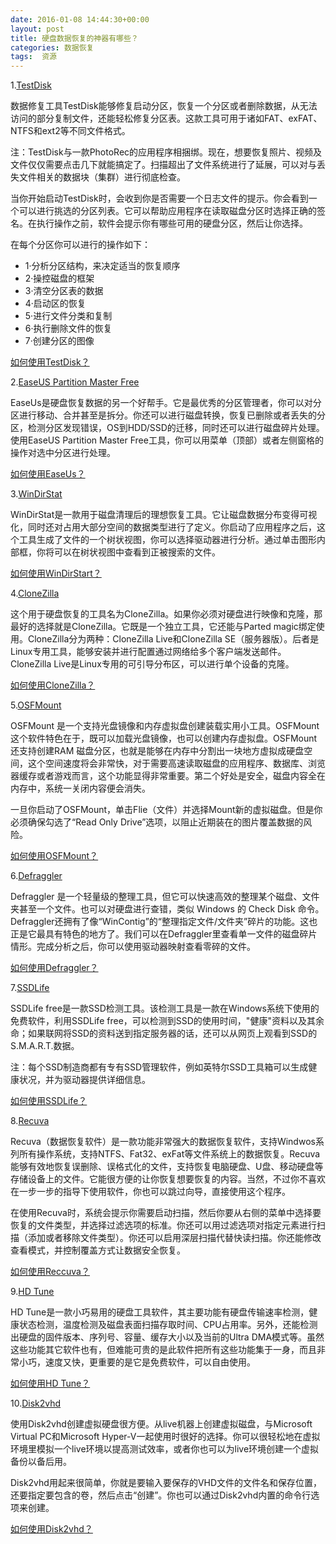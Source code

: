 ```yaml
---
date: 2016-01-08 14:44:30+00:00
layout: post
title: 硬盘数据恢复的神器有哪些？
categories: 数据恢复
tags:  资源
---
```




1.[TestDisk](http://www.cgsecurity.org/wiki/TestDisk_Download)

数据修复工具TestDisk能够修复启动分区，恢复一个分区或者删除数据，从无法访问的部分复制文件，还能轻松修复分区表。这款工具可用于诸如FAT、exFAT、NTFS和ext2等不同文件格式。

注：TestDisk与一款PhotoRec的应用程序相捆绑。现在，想要恢复照片、视频及文件仅仅需要点击几下就能搞定了。扫描超出了文件系统进行了延展，可以对与丢失文件相关的数据块（集群）进行彻底检查。

当你开始启动TestDisk时，会收到你是否需要一个日志文件的提示。你会看到一个可以进行挑选的分区列表。它可以帮助应用程序在读取磁盘分区时选择正确的签名。在执行操作之前，软件会提示你有哪些可用的硬盘分区，然后让你选择。

在每个分区你可以进行的操作如下：


* 1·分析分区结构，来决定适当的恢复顺序
* 2·操控磁盘的框架
* 3·清空分区表的数据
* 4·启动区的恢复
* 5·进行文件分类和复制
* 6·执行删除文件的恢复
* 7·创建分区的图像


[如何使用TestDisk？](http://www.cgsecurity.org/wiki/TestDisk_Step_By_Step)

2.[EaseUS Partition Master Free](http://www.easeus.com/download/data-recovery-software.html)

EaseUs是硬盘恢复数据的另一个好帮手。它是最优秀的分区管理者，你可以对分区进行移动、合并甚至是拆分。你还可以进行磁盘转换，恢复已删除或者丢失的分区，检测分区发现错误，OS到HDD/SSD的迁移，同时还可以进行磁盘碎片处理。使用EaseUS Partition Master Free工具，你可以用菜单（顶部）或者左侧窗格的操作对选中分区进行处理。

[如何使用EaseUs？](http://www.easeus.com/tutorial/drw-free-user-guide.html)

3.[WinDirStat](https://windirstat.info/download.html)

WinDirStat是一款用于磁盘清理后的理想恢复工具。它让磁盘数据分布变得可视化，同时还对占用大部分空间的数据类型进行了定义。你启动了应用程序之后，这个工具生成了文件的一个树状视图，你可以选择驱动器进行分析。通过单击图形内部框，你将可以在树状视图中查看到正被搜索的文件。

[如何使用WinDirStart？](http://www.cnet.com/how-to/clean-up-your-windows-hard-drive-with-windirstat/)

4.[CloneZilla](http://sourceforge.net/projects/clonezilla/)

这个用于硬盘恢复的工具名为CloneZilla。如果你必须对硬盘进行映像和克隆，那最好的选择就是CloneZilla。它既是一个独立工具，它还能与Parted magic绑定使用。CloneZilla分为两种：CloneZilla Live和CloneZilla SE（服务器版）。后者是Linux专用工具，能够安装并进行配置通过网络给多个客户端发送邮件。CloneZilla Live是Linux专用的可引导分布区，可以进行单个设备的克隆。

[如何使用CloneZilla？](http://clonezilla.org/clonezilla-usage/clonezilla-live-usage.php)

5.[OSFMount](http://www.osforensics.com/tools/mount-disk-images.html)

OSFMount 是一个支持光盘镜像和内存虚拟盘创建装载实用小工具。OSFMount这个软件特色在于，既可以加载光盘镜像，也可以创建内存虚拟盘。OSFMount 还支持创建RAM 磁盘分区，也就是能够在内存中分割出一块地方虚拟成硬盘空间，这个空间速度将会非常快，对于需要高速读取磁盘的应用程序、数据库、浏览器缓存或者游戏而言，这个功能显得非常重要。第二个好处是安全，磁盘内容全在内存中，系统一关闭内容便会消失。

一旦你启动了OSFMount，单击Flie（文件）并选择Mount新的虚拟磁盘。但是你必须确保勾选了“Read Only Drive”选项，以阻止近期装在的图片覆盖数据的风险。

[如何使用OSFMount？](http://www.ghacks.net/2011/03/24/mount-disk-images-with-osfmount/)

6.[Defraggler](https://www.piriform.com/defraggler/download)

Defraggler 是一个轻量级的整理工具，但它可以快速高效的整理某个磁盘、文件夹甚至一个文件。也可以对硬盘进行查错，类似 Windows 的 Check Disk 命令。Defraggler还拥有了像“WinContig”的“整理指定文件/文件夹”碎片的功能。这也正是它最具有特色的地方了。我们可以在Defraggler里查看单一文件的磁盘碎片情形。完成分析之后，你可以使用驱动器映射查看零碎的文件。

[如何使用Defraggler？](https://www.piriform.com/defraggler/screenshots)

7.[SSDLife](http://ssd-life.com/eng/download-ssdlife.html)

SSDLife free是一款SSD检测工具。该检测工具是一款在Windows系统下使用的免费软件，利用SSDLife free，可以检测到SSD的使用时间，"健康"资料以及其余命；如果联网将SSD的资料送到指定服务器的话，还可以从网页上观看到SSD的S.M.A.R.T.数据。

注：每个SSD制造商都有专有SSD管理软件，例如英特尔SSD工具箱可以生成健康状况，并为驱动器提供详细信息。

[如何使用SSDLife？](http://ssd-life.com/eng/download-ssdlife.html)

8.[Recuva](http://www.piriform.com/recuva/builds)

Recuva（数据恢复软件）是一款功能非常强大的数据恢复软件，支持Windwos系列所有操作系统，支持NTFS、Fat32、exFat等文件系统上的数据恢复。Recuva能够有效地恢复误删除、误格式化的文件，支持恢复电脑硬盘、U盘、移动硬盘等存储设备上的文件。它能很方便的让你恢复想要恢复的内容。当然，不过你不喜欢在一步一步的指导下使用软件，你也可以跳过向导，直接使用这个程序。

在使用Recuva时，系统会提示你需要启动扫描，然后你要从右侧的菜单中选择要恢复的文件类型，并选择过滤选项的标准。你还可以用过滤选项对指定元素进行扫描（添加或者移除文件类型）。你还可以启用深层扫描代替快读扫描。你还能修改查看模式，并控制覆盖方式让数据安全恢复。

[如何使用Reccuva？](https://www.piriform.com/docs/recuva/using-recuva)

9.[HD Tune](http://www.hdtune.com/download.html)

HD Tune是一款小巧易用的硬盘工具软件，其主要功能有硬盘传输速率检测，健康状态检测，温度检测及磁盘表面扫描存取时间、CPU占用率。另外，还能检测出硬盘的固件版本、序列号、容量、缓存大小以及当前的Ultra DMA模式等。虽然这些功能其它软件也有，但难能可贵的是此软件把所有这些功能集于一身，而且非常小巧，速度又快，更重要的是它是免费软件，可以自由使用。

[如何使用HD Tune？](http://www.hdtune.com/faq_1.html)

10.[Disk2vhd](https://technet.microsoft.com/en-us/sysinternals/ee656415.aspx)

使用Disk2vhd创建虚拟硬盘很方便。从live机器上创建虚拟磁盘，与Microsoft Virtual PC和Microsoft Hyper-V一起使用时很好的选择。你可以很轻松地在虚拟环境里模拟一个live环境以提高测试效率，或者你也可以为live环境创建一个虚拟备份以备后用。

Disk2vhd用起来很简单，你就是要输入要保存的VHD文件的文件名和保存位置，还要指定要包含的卷，然后点击“创建”。你也可以通过Disk2vhd内置的命令行选项来创建。

[如何使用Disk2vhd？](http://hyperv.veeam.com/how-to-convert-physical-machine-hyper-v-virtual-machine-disk2vhd/)


